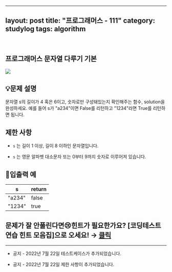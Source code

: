 ﻿
---
layout: post
title: "프로그래머스 - 111"
category: studylog
tags: algorithm
---

<br>

## 프로그래머스 문자열 다루기 기본


![](https://velog.velcdn.com/images/dlsdud9098/post/e1464da6-734f-4172-a5d3-8df73b71a328/image.png)
## 💡문제 설명
문자열 s의 길이가 4 혹은 6이고, 숫자로만 구성돼있는지 확인해주는 함수, solution을 완성하세요. 예를 들어 s가 "a234"이면 False를 리턴하고 "1234"라면 True를 리턴하면 됩니다.


## 제한 사항
* ```s```
는 길이 1 이상, 길이 8 이하인 문자열입니다.




* ```s```
는 영문 알파벳 대소문자 또는 0부터 9까지 숫자로 이루어져 있습니다.




## 🔢입출력 예




<table><thead><tr><th>s</th><th>return</th></tr></thead><tbody><tr><td>"a234"</td><td>false</td></tr><tr><td>"1234"</td><td>true</td></tr></tbody>
</table>


## 문제가 잘 안풀린다면😢힌트가 필요한가요? [코딩테스트 연습 힌트 모음집]으로 오세요! → <a href="https://school.programmers.co.kr/learn/courses/14743?itm_content=lesson12918" rel="noopener" target="_blank">클릭</a>


---




* 공지 - 2022년 7월 22일 테스트케이스가 추가되었습니다.




* 공지 - 2022년 7월 22일 제한 사항이 추가되었습니다.


